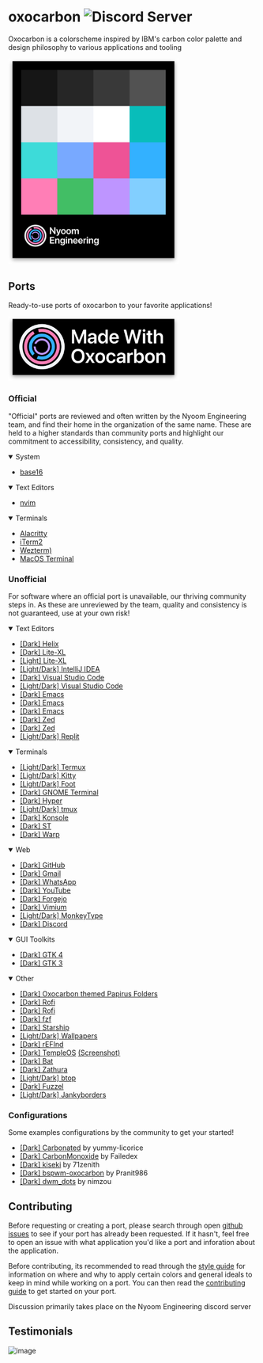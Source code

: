# oxocarbon ![Discord Server](https://img.shields.io/discord/1050624267592663050?color=738adb&label=Discord&Color=white&style=for-the-badge)

Oxocarbon is a colorscheme inspired by IBM's carbon color palette and design philosophy to various applications and tooling

<img src="https://github.com/nyoom-engineering/nyoom-engineering/blob/main/out/palette-3840x4663-shadow.png?raw=true" width="345">

## Ports

Ready-to-use ports of oxocarbon to your favorite applications!

<img src="https://github.com/nyoom-engineering/nyoom-engineering/blob/main/out/made-with-3840x1330-shadow.png?raw=true" width="345">

### Official

"Official" ports are reviewed and often written by the Nyoom Engineering team, and find their home in the organization of the same name. These are held to a higher standards than community ports and highlight our commitment to accessibility, consistency, and quality. 

<details open>
<summary>System</summary>

- [base16](https://github.com/nyoom-engineering/base16-oxocarbon)

</details>

<details open>
<summary>Text Editors</summary>

- [nvim](https://github.com/nyoom-engineering/oxocarbon.nvim)

</details>

<details open>
<summary>Terminals</summary>

* [Alacritty](https://github.com/nyoom-engineering/oxocarbon-alacritty)
* [iTerm2](https://github.com/nyoom-engineering/oxocarbon-iterm2)
* [Wezterm)](https://github.com/nyoom-engineering/oxocarbon-wezterm)
* [MacOS Terminal](https://github.com/nyoom-engineering/oxocarbon-terminal-app)
    
</details>

### Unofficial

For software where an official port is unavailable, our thriving community steps in. As these are unreviewed by the team, quality and consistency is not guaranteed, use at your own risk!

<details open>
<summary>Text Editors</summary>

* [[Dark] Helix](https://github.com/neoangelism/oxocarbon-helix/tree/main)
* [[Dark] Lite-XL](https://github.com/lite-xl/lite-xl-colors/blob/master/colors/oxocarbon-dark.lua)
* [[Light] Lite-XL](https://github.com/lite-xl/lite-xl-colors/blob/master/colors/oxocarbon-light.lua)
* [[Light/Dark] IntelliJ IDEA](https://github.com/Oxocarbon-Theme/Oxocarbon)
* [[Dark] Visual Studio Code](https://marketplace.visualstudio.com/items?itemName=ibmlover.oxocarbon)
* [[Light/Dark] Visual Studio Code](https://github.com/DaKili/oxocarbon-5)
* [[Dark] Emacs](https://github.com/thefossenjoyer/oxocarbon-emacs)
* [[Dark] Emacs](https://github.com/konrad1977/oxocarbon-emacs)
* [[Dark] Emacs](https://github.com/71zenith/dotem/blob/master/emacs/themes/oxocarbon-theme.el)
* [[Dark] Zed](https://github.com/Takk8IS/oxocarbon-theme-for-zed)
* [[Dark] Zed](https://github.com/danielgrbacbravo/oxocarbon-zed-theme)
* [[Light/Dark] Replit](https://github.com/oxocarbon-theme/replit)

</details>

<details open>
<summary>Terminals</summary>

* [[Light/Dark] Termux](https://github.com/Oxocarbon-Theme/termux)
* [[Light/Dark] Kitty](https://github.com/Oxocarbon-Theme/kitty)
* [[Light/Dark] Foot](https://github.com/Oxocarbon-Theme/foot)
* [[Dark] GNOME Terminal](https://github.com/charleszheng44/gnome-terminal-oxocarbon)
* [[Dark] Hyper](https://github.com/charleszheng44/hyper-oxocarbon)
* [[Light/Dark] tmux](https://github.com/JonRoosevelt/tmux-oxocarbon)
* [[Dark] Konsole](https://github.com/code0x378/oxocarbon-konsole)
* [[Dark] ST](https://gist.github.com/xStormyy/f6d5316a395091f1de57e42ac0492632)
* [[Dark] Warp](https://github.com/Takk8IS/oxocarbon-theme-for-warp)

</details>

<details open>
<summary>Web</summary>

* [[Dark] GitHub](https://github.com/PedroVH/oxocarbon-userstyles/tree/main/github)
* [[Dark] Gmail](https://github.com/PedroVH/oxocarbon-userstyles/tree/main/gmail)
* [[Dark] WhatsApp](https://github.com/PedroVH/oxocarbon-userstyles/tree/main/whatsapp-web)
* [[Dark] YouTube](https://github.com/PedroVH/oxocarbon-userstyles/tree/main/youtube)
* [[Dark] Forgejo](https://codeberg.org/bipp/oxocarbon-forgejo)
* [[Dark] Vimium](https://gist.github.com/xStormyy/720c246afd64b80fab4e80a202af8487)
* [[Light/Dark] MonkeyType](https://gist.github.com/xStormyy/101f3940696137e64c707aba5556ae3c) <!-- TODO recreate dark theme -->
* [[Dark] Discord](https://github.com/deceptionfalls/oxocarbon-discord)

</details>

<details open>
<summary>GUI Toolkits</summary>

* [[Dark] GTK 4](https://gist.github.com/xStormyy/f2f19005da29f351bbc69c89ef786909)
* [[Dark] GTK 3](https://git.sr.ht/~ved/oxocarbon-gtk)

</details>

<details open>
<summary>Other</summary>

* [[Dark] Oxocarbon themed Papirus Folders](https://github.com/BattleCh1cken/oxocarbon-papirus-folders)
* [[Dark] Rofi](https://github.com/BattleCh1cken/oxocarbon-rofi/tree/main)
* [[Dark] Rofi](https://discord.com/channels/1050624267592663050/1051038432043999303/1270424218932088872)
* [[Dark] fzf](https://gist.github.com/xStormyy/ab7549107e2ca0e7d3f97a76be7ffb77)
* [[Dark] Starship](https://gitlab.com/boydkelly/carbonizer/-/blob/main/starship/starship.toml)
* [[Light/Dark] Wallpapers](https://github.com/andrewzn69/wallpapers/tree/main/carbon)
* [[Dark] rEFInd](https://github.com/PedroVH/oxocarbon-refind)
* [[Dark] TempleOS](https://github.com/justchokingaround/holyAOC23/blob/main/Home/Theme.HC) [(Screenshot)](https://discord.com/channels/1050624267592663050/1051038432043999303/1172554632753598565)
* [[Dark] Bat](https://gitlab.com/boydkelly/carbonizer/-/blob/main/bat/oxocarbon-dark.tmTheme)
* [[Dark] Zathura](https://discord.com/channels/1050624267592663050/1051038201193701427/1125867649088376892)
* [[Light/Dark] btop](https://gist.github.com/gideonmt/cf8561cb130e3ca859f8a5471014e933)
* [[Dark] Fuzzel](https://github.com/kuripa/oxocarbon-fuzzel)
* [[Light/Dark] Jankyborders](https://gist.github.com/ethanuppal/384976fcb454cfcf81d8d12815dddce0)

</details>

### Configurations

Some examples configurations by the community to get your started!

* [[Dark] Carbonated](https://github.com/yummy-licorice/Carbonated/tree/master) by yummy-licorice
* [[Dark] CarbonMonoxide](https://github.com/Failedex/CarbonMonoxide) by Failedex
* [[Dark] kiseki](https://github.com/71zenith/kiseki) by 71zenith
* [[Dark] bspwm-oxocarbon](https://github.com/Pranit986/bspwm-oxocarbon) by Pranit986
* [[Dark] dwm_dots](https://github.com/nimzou/dwm_dots/tree/main) by nimzou

## Contributing

Before requesting or creating a port, please search through open [github issues](https://github.com/nyoom-engineering/oxocarbon/issues) to see if your port has already been requested. If it hasn't, feel free to open an issue with what application you'd like a port and inforation about the application.

Before contributing, its recommended to read through the [style guide](https://github.com/nyoom-engineering/oxocarbon/blob/main/docs/style-guide.md) for information on where and why to apply certain colors and general ideals to keep in mind while working on a port. You can then read the [contributing guide](https://github.com/nyoom-engineering/oxocarbon/blob/main/docs/contributing.md) to get started on your port.

Discussion primarily takes place on the Nyoom Engineering discord server

## Testimonials 

<img width="823" alt="image" src="https://user-images.githubusercontent.com/71196912/221354121-0adf135b-9534-41e6-b697-801f847d2b66.png">